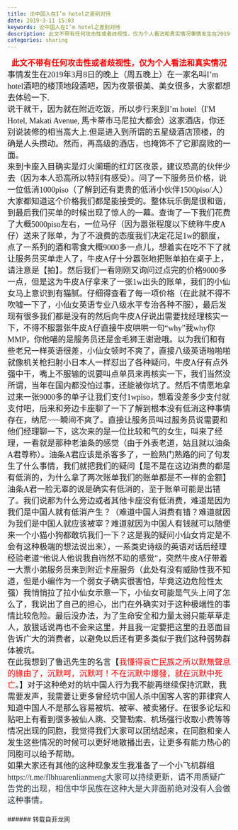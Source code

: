 ```yaml
---
title: 论中国人在I’m hotel之差别对待
date: 2019-3-11 15:03
keywords: 论中国人在I’m hotel之差别对待
description: 此文不带有任何攻击性或者歧视性，仅为个人看法和真实情况事情发生在2019年3月8日的晚上（周五晚上）在一家名叫I’m hotel酒吧的楼顶地段酒吧，因为夜景很美、美女很多，大家都想去体验一下.说干就干，因为就在附近吃饭，所以步行来到I’m 
categories: sharing
---
```

<td class="t_f" id="postmessage_3202479">

<div align="left"><div align="left"><div align="center"><font face="楷体, 楷体_GB2312"><font size="4"><font color="#ff0000"><strong>此文不带有任何攻击性或者歧视性，仅为个人看法和真实情况</strong></font></font></font></div></div><div align="left"><font face="楷体, 楷体_GB2312"><font size="4">事情发生在2019年3月8日的晚上（周五晚上）在一家名叫I’m hotel酒吧的楼顶地段酒吧，因为夜景很美、美女很多，大家都想去体验一下.</font></font></div><div align="left"><font face="楷体, 楷体_GB2312"><font size="4">说干就干，因为就在附近吃饭，所以步行来到I’m hotel（I'M Hotel, Makati Avenue, 馬卡蒂市马尼拉大都会）这家酒店，你还别说装修的相当高大上.但是进入到所谓的五星级酒店顶楼，的确是人头攒动。然而，再高级的酒店，也掩饰不了它那腐败的一面。</font></font></div><div align="left"><font face="楷体, 楷体_GB2312"><font size="4">来到卡座入目确实是灯火阑珊的红灯区夜景，建议恐高的伙伴少去（因为本人恐高所以特别有感受）。问了一下服务员价格，说一位低消1000piso（了解到还有更贵的低消小伙伴1500piso/人）大家都知道这个价格我们都是能接受的。整体玩乐倒是很和谐，到最后我们买单的时候出现了惊人的一幕。查询了一下我们花费了大概5000piso左右，一位马仔（因为嚣张程度以下统称牛皮A仔）送来了账单，为了不浪费的态度我们决定花足1w的额度，点了一系列的酒和零食大概9000多一点儿，想着实在吃不下了就让服务员买单走人了，牛皮A仔十分嚣张地把账单拍在桌子上，请注意是【拍】。然后我们一看刚刚又询问过点完的价格9000多一点，但是这为牛皮A仔拿来了一张1w出头的账单，我们的小仙女马上意识到有猫腻。仔细得查看了每一项价格（在此就不得不吹嘘一下了，小仙女英语专业八级水平专治各种不服），最后发现有很多我们都是没有的然后向牛皮A仔说出需要找经理核实一下，不得不服嚣张牛皮A仔直接牛皮哄哄一句“why”我why你MMP，你他喵的是服务员还是金毛狮王谢逊哦。以为我们和有些老兄一样英语很差，小仙女顿时不爽了，直接八级英语啪啪啪就像机关枪扫射小日本人一样怼出了各种疑问，牛皮A仔有点外强中干，嘴上不服输的说要叫点单员来再核实一下，我们当然没所谓，当年在国内都没怕过事，还能被你坑了。然后不情愿地拿过来一张9000多的单子让我们支付1wpiso，想着没差多少支付就支付吧，后来和旁边卡座聊了一下了解到根本没有低消这种事情存在，纳尼~~~瞬间不爽了。直接让服务员叫过服务员说需要和他们经理聊一下，这次来的是一位比较和气的女生，叫来了经理，一看就是那种老油条的感觉（由于外表老道，姑且就以油条A君尊称）。油条A君应该是杀客多了，一脸熟门熟路的问了句发生了什么事情，我们就把我们的疑问【是不是在这边消费的都是有低消的，为什么拿了两次账单我们的账单都是不一样的金额】油条A君一脸无辜的说是确实有低消的，至于账单可能是出错了。我们说那为什么旁边或者其他卡座没有低消费，难道是因为我们是中国人就有低消产生？（难道中国人消费有错？难道就因为我们是中国人就应该被宰？难道就因为中国人有钱就可以随便来一个小猫小狗都敢坑我们一下？这是我的疑问小仙女肯定是不会有这种极端的想法说出来），一系类史诗级的英语对话后经理经验老道“他说人他说我自岿然不动的感觉”，突然牛皮A仔带着一大票小弟服务员来到附近卡座服务（此处有没有威胁性我不知道，但是小编作为一个弱女子确实很害怕，毕竟这边危险性太强）我悄悄拉了拉小仙女示意一下，小仙女可能是气头上问了怎么了，我说出了自己的担心，出门在外确实对于这种极端性的事情比较危险。最后没办法，为了生命安全和力量太弱只能草草走人，放狠话说再也不会来这里，并且我一定要把这里的丑恶面目告诉广大的消费者，以避免以后还有更多类似于我们这种弱势群体被坑。</font></font></div><div align="left"><font face="楷体, 楷体_GB2312"><font size="4">在此我想到了鲁迅先生的名言【<font color="#ff0000">我懂得衰亡民族之所以默無聲息的緣由了，沉默呵，沉默呵！不在沉默中爆發，就在沉默中死亡</font>。】对于这种绝对的坑中国人行为我不能再继续保持沉默，我需要发声，我需要让更多曾经坑中国人杀中国客人客的菲律宾人知道中国人不是那么容易被坑、被宰、被卖猪仔。在很多论坛和贴吧上有看到很多被仙人跳、交警勒索、机场强行收取小费等等情况出现的同胞，我觉得我们大家可以团结起来，在同胞和亲人发生这些情况的时候可以更好地散播出去，让更多有能力热心的同胞可以给予帮助。</font></font></div><div align="left"><font face="楷体, 楷体_GB2312"><font size="4">如果大家还有其他的这种现象发生我准备了一个小飞机群组</font></font><font face="楷体, 楷体_GB2312"><font size="4"><font color="#263238">https://t.me/flbhuarenlianmeng大家可以持续更新，请不用质疑广告党的出现，相信中华民族在这种大是大非面前绝对没有人会做这种事情。</font></font></font></div><div align="left"><font face="楷体, 楷体_GB2312"><font size="4"><font color="#263238"><br/>
</font></font></font></div></div></td>
###### 转载自菲龙网